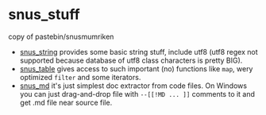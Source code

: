 # snus_stuff
copy of pastebin/snusmumriken

* [snus_string](snus_string.md) provides some basic string stuff, include utf8 (utf8 regex not supported because database of utf8 class characters is pretty BIG).
* [snus_table](snus_table.md) gives access to such important (no) functions like `map`, wery optimized `filter` and some iterators. 
* [snus_md](snus_md.md) it's just simplest doc extractor from code files. On Windows you can just drag-and-drop file with `--[[!MD ... ]]` comments to it and get .md file near source file.
